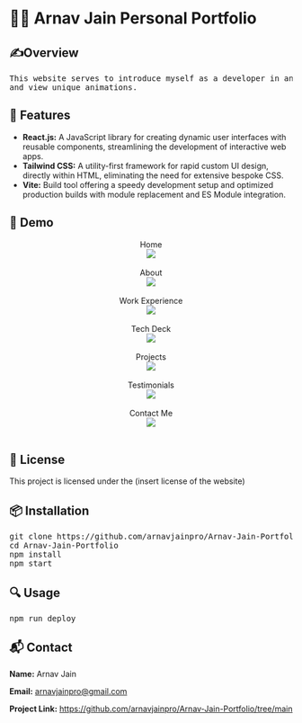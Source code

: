 <h1>👨‍💻 Arnav Jain Personal Portfolio</h1>

<h2>✍️Overview</h2>
<pre class="code-block">
This website serves to introduce myself as a developer in an engaging way where the viewer can play around with 3d models 
and view unique animations.
</pre>

<h2>🌟 Features</h2>
<ul class="feature-list">
    <li><strong>React.js:</strong> A JavaScript library for creating dynamic user interfaces with reusable components, streamlining the development of interactive web apps.</li>
    <li><strong>Tailwind CSS:</strong> A utility-first framework for rapid custom UI design, directly within HTML, eliminating the need for extensive bespoke CSS.</li>
    <li><strong>Vite:</strong> Build tool offering a speedy development setup and optimized production builds with module replacement and ES Module integration.</li>
</ul>

<h2>🎥 Demo</h2>
<p>
    <p align="center">
Home <br/>
<img src="https://i.imgur.com/PsfW92C.png"/>
<br />
<br />
About <br/>
<img src="https://i.imgur.com/0TLWwsK.png"/>
<br />
<br />
Work Experience <br/>
<img src="https://i.imgur.com/njrP97x.png"/>
<br />
<br />
Tech Deck <br/>
<img src="https://i.imgur.com/HwfwgVk.png"/>
<br />
<br />
Projects <br/>
<img src="https://i.imgur.com/h1zz49r.png"/>
<br />
<br />
Testimonials <br/>
<img src="https://i.imgur.com/ByXpBCS.png"/>
<br />
<br />
Contact Me <br/>
<img src="https://i.imgur.com/NY7C9Id.png"/>
<br />
<br />

<h2>📄 License</h2>
<p>
    This project is licensed under the (insert license of the website)
</p>

<h2>📦 Installation</h2>
<pre class="code-block">
git clone https://github.com/arnavjainpro/Arnav-Jain-Portfolio.git
cd Arnav-Jain-Portfolio
npm install
npm start
</pre>

<h2>🔍 Usage</h2>
<pre class="code-block">
npm run deploy
</pre>

<h2>📬 Contact</h2>
<div class="contact-info">
    <p><strong>Name:</strong> Arnav Jain</p>
    <p><strong>Email:</strong> <a href="mailto:your.email@example.com">arnavjainpro@gmail.com</a></p>
    <p><strong>Project Link:</strong> <a href="https://github.com/yourusername/yourprojectname">https://github.com/arnavjainpro/Arnav-Jain-Portfolio/tree/main</a></p>
</div>
